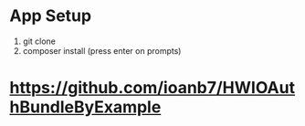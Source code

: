 # App Setup

1. git clone
2. composer install (press enter on prompts)


# https://github.com/ioanb7/HWIOAuthBundleByExample